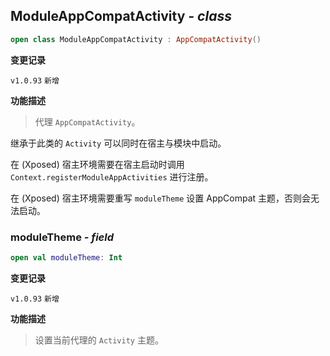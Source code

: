 ## ModuleAppCompatActivity *- class*

```kotlin
open class ModuleAppCompatActivity : AppCompatActivity()
```

**变更记录**

`v1.0.93` `新增`

**功能描述**

> 代理 `AppCompatActivity`。

继承于此类的 `Activity` 可以同时在宿主与模块中启动。

在 (Xposed) 宿主环境需要在宿主启动时调用 `Context.registerModuleAppActivities` 进行注册。

在 (Xposed) 宿主环境需要重写 `moduleTheme` 设置 AppCompat 主题，否则会无法启动。

### moduleTheme *- field*

```kotlin
open val moduleTheme: Int
```

**变更记录**

`v1.0.93` `新增`

**功能描述**

> 设置当前代理的 `Activity` 主题。